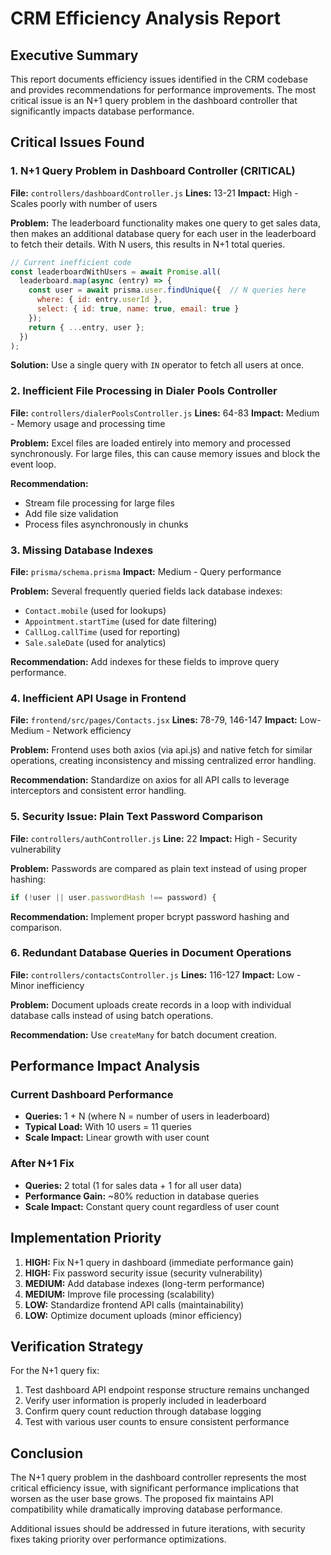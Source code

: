 # CRM Efficiency Analysis Report

## Executive Summary

This report documents efficiency issues identified in the CRM codebase and provides recommendations for performance improvements. The most critical issue is an N+1 query problem in the dashboard controller that significantly impacts database performance.

## Critical Issues Found

### 1. N+1 Query Problem in Dashboard Controller (CRITICAL)
**File:** `controllers/dashboardController.js`
**Lines:** 13-21
**Impact:** High - Scales poorly with number of users

**Problem:**
The leaderboard functionality makes one query to get sales data, then makes an additional database query for each user in the leaderboard to fetch their details. With N users, this results in N+1 total queries.

```javascript
// Current inefficient code
const leaderboardWithUsers = await Promise.all(
  leaderboard.map(async (entry) => {
    const user = await prisma.user.findUnique({  // N queries here
      where: { id: entry.userId },
      select: { id: true, name: true, email: true }
    });
    return { ...entry, user };
  })
);
```

**Solution:** Use a single query with `IN` operator to fetch all users at once.

### 2. Inefficient File Processing in Dialer Pools Controller
**File:** `controllers/dialerPoolsController.js`
**Lines:** 64-83
**Impact:** Medium - Memory usage and processing time

**Problem:**
Excel files are loaded entirely into memory and processed synchronously. For large files, this can cause memory issues and block the event loop.

**Recommendation:** 
- Stream file processing for large files
- Add file size validation
- Process files asynchronously in chunks

### 3. Missing Database Indexes
**File:** `prisma/schema.prisma`
**Impact:** Medium - Query performance

**Problem:**
Several frequently queried fields lack database indexes:
- `Contact.mobile` (used for lookups)
- `Appointment.startTime` (used for date filtering)
- `CallLog.callTime` (used for reporting)
- `Sale.saleDate` (used for analytics)

**Recommendation:** Add indexes for these fields to improve query performance.

### 4. Inefficient API Usage in Frontend
**File:** `frontend/src/pages/Contacts.jsx`
**Lines:** 78-79, 146-147
**Impact:** Low-Medium - Network efficiency

**Problem:**
Frontend uses both axios (via api.js) and native fetch for similar operations, creating inconsistency and missing centralized error handling.

**Recommendation:** Standardize on axios for all API calls to leverage interceptors and consistent error handling.

### 5. Security Issue: Plain Text Password Comparison
**File:** `controllers/authController.js`
**Line:** 22
**Impact:** High - Security vulnerability

**Problem:**
Passwords are compared as plain text instead of using proper hashing:
```javascript
if (!user || user.passwordHash !== password) {
```

**Recommendation:** Implement proper bcrypt password hashing and comparison.

### 6. Redundant Database Queries in Document Operations
**File:** `controllers/contactsController.js`
**Lines:** 116-127
**Impact:** Low - Minor inefficiency

**Problem:**
Document uploads create records in a loop with individual database calls instead of using batch operations.

**Recommendation:** Use `createMany` for batch document creation.

## Performance Impact Analysis

### Current Dashboard Performance
- **Queries:** 1 + N (where N = number of users in leaderboard)
- **Typical Load:** With 10 users = 11 queries
- **Scale Impact:** Linear growth with user count

### After N+1 Fix
- **Queries:** 2 total (1 for sales data + 1 for all user data)
- **Performance Gain:** ~80% reduction in database queries
- **Scale Impact:** Constant query count regardless of user count

## Implementation Priority

1. **HIGH:** Fix N+1 query in dashboard (immediate performance gain)
2. **HIGH:** Fix password security issue (security vulnerability)
3. **MEDIUM:** Add database indexes (long-term performance)
4. **MEDIUM:** Improve file processing (scalability)
5. **LOW:** Standardize frontend API calls (maintainability)
6. **LOW:** Optimize document uploads (minor efficiency)

## Verification Strategy

For the N+1 query fix:
1. Test dashboard API endpoint response structure remains unchanged
2. Verify user information is properly included in leaderboard
3. Confirm query count reduction through database logging
4. Test with various user counts to ensure consistent performance

## Conclusion

The N+1 query problem in the dashboard controller represents the most critical efficiency issue, with significant performance implications that worsen as the user base grows. The proposed fix maintains API compatibility while dramatically improving database performance.

Additional issues should be addressed in future iterations, with security fixes taking priority over performance optimizations.
